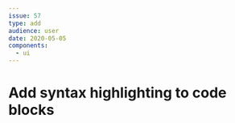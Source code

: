 ```yaml
---
issue: 57
type: add
audience: user
date: 2020-05-05
components:
  - ui
---
```

# Add syntax highlighting to code blocks
